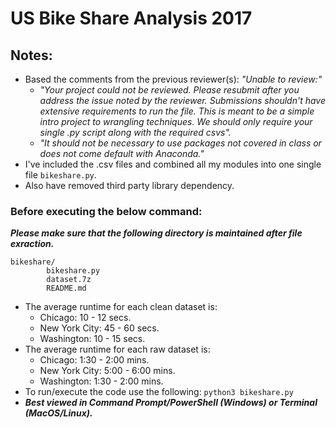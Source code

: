 # US Bike Share Analysis 2017
## Notes:
- Based the comments from the previous reviewer(s):
_"Unable to review:"_
    - _"Your project could not be reviewed. Please resubmit after you address the issue noted by the reviewer.
Submissions shouldn't have extensive requirements to run the file. This is meant to be a simple intro project to wrangling techniques. We should only require your single .py script along with the required csvs"._
    - _"It should not be necessary to use packages not covered in class or does not come default with Anaconda."_
- I've included the .csv files and combined all my modules into one single file `bikeshare.py`.
- Also have removed third party library dependency.
### Before executing the below command:
_**Please make sure that the following directory is maintained after file exraction.**_
```
bikeshare/
        bikeshare.py
        dataset.7z
        README.md
```
- The average runtime for each clean dataset is:
    - Chicago: 10 - 12 secs.
    - New York City: 45 - 60 secs.
    - Washington: 10 - 15 secs.
 - The average runtime for each raw dataset is:
    - Chicago: 1:30 - 2:00 mins.
    - New York City: 5:00 - 6:00 mins.
    - Washington: 1:30 - 2:00 mins.
- To run/execute the code use the following:
`python3 bikeshare.py`
- **_Best viewed in Command Prompt/PowerShell (Windows) or Terminal (MacOS/Linux)._**